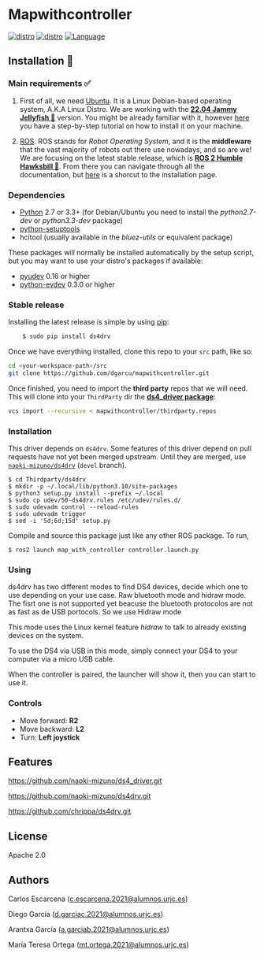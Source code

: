 # Mapwithcontroller

[![distro](https://img.shields.io/badge/Ubuntu%2022-Jammy%20Jellyfish-violet)](https://releases.ubuntu.com/22.04/)
[![distro](https://img.shields.io/badge/ROS2-Humble-blue)](https://docs.ros.org/en/humble/index.html)
[![Language](https://img.shields.io/badge/Language-C%2B%2B-orange)](https://isocpp.org/)

## Installation 💾

### Main requirements ✅

1. First of all, we need [Ubuntu](https://ubuntu.com/). It is a Linux Debian-based operating system, A.K.A Linux Distro. We are working with the 
**[22.04 Jammy Jellyfish 🪼](https://releases.ubuntu.com/22.04/)** version. You might be already familiar with it, however 
[here](https://ubuntu.com/tutorials/install-ubuntu-desktop#1-overview) you have a step-by-step tutorial on how to install it on your machine.

2. [ROS](https://www.ros.org/). ROS stands for *Robot Operating System*, and it is the **middleware** that the vast majority of robots out there use 
nowadays, and so are we! We are focusing on the latest stable release, which is **[ROS 2 Humble Hawksbill 🐢](https://docs.ros.org/en/humble/index.html)**. 
From there you can navigate through all the documentation, but [here](https://docs.ros.org/en/humble/Installation.html) is a shorcut to the installation
page.

### Dependencies

- [Python](http://python.org/) 2.7 or 3.3+ (for Debian/Ubuntu you need to
  install the *python2.7-dev* or *python3.3-dev* package)
- [python-setuptools](https://pythonhosted.org/setuptools/)
- hcitool (usually available in the *bluez-utils* or equivalent package)

These packages will normally be installed automatically by the setup script,
but you may want to use your distro's packages if available:

- [pyudev](http://pyudev.readthedocs.org/) 0.16 or higher
- [python-evdev](http://pythonhosted.org/evdev/) 0.3.0 or higher


### Stable release

Installing the latest release is simple by using [pip](http://www.pip-installer.org/):

``` bash
    $ sudo pip install ds4drv
```
Once we have everything installed, clone this repo to your `src` path, like so:

```bash
cd <your-workspace-path>/src
git clone https://github.com/dgarcu/mapwithcontroller.git
```

Once finished, you need to import the  **third party** repos that we will need. This will clone into your `ThirdParty` dir the [**ds4_driver package**](https://github.com/naoki-mizuno/ds4_driver.git):

```bash
vcs import --recursive < mapwithcontroller/thirdparty.repos
```

### Installation 

This driver depends on `ds4drv`. Some features of this driver depend on pull
requests have not yet been merged upstream. Until they are merged, use
[`naoki-mizuno/ds4drv`](https://github.com/naoki-mizuno/ds4drv/tree/devel)
(`devel` branch).

```console
$ cd Thirdparty/ds4drv
$ mkdir -p ~/.local/lib/python3.10/site-packages
$ python3 setup.py install --prefix ~/.local
$ sudo cp udev/50-ds4drv.rules /etc/udev/rules.d/
$ sudo udevadm control --reload-rules
$ sudo udevadm trigger
$ sed -i '5d;6d;15d' setup.py

```

Compile and source this package just like any other ROS package. To run,

```console
$ ros2 launch map_with_controller controller.launch.py
```

### Using

ds4drv has two different modes to find DS4 devices, decide which one to use
depending on your use case. Raw bluetooth mode and hidraw mode. The fisrt one 
is not supported yet beacuse the bluetooth protocolos are not as fast as de USB
portocols. So we use Hidraw mode

This mode uses the Linux kernel feature *hidraw* to talk to already existing
devices on the system.

To use the DS4 via USB in this mode, simply connect your DS4 to your computer via
a micro USB cable.
  
When the controller is paired, the launcher will show it, then you can start to use it.

### Controls

- Move forward: **R2**
- Move backward: **L2**
- Turn: **Left joystick**

## Features

https://github.com/naoki-mizuno/ds4_driver.git

https://github.com/naoki-mizuno/ds4drv.git

https://github.com/chrippa/ds4drv.git

## License

Apache 2.0

## Authors

Carlos Escarcena (c.escarcena.2021@alumnos.urjc.es)

Diego García (d.garciac.2021@alumnos.urjc.es)

Arantxa García (a.garciab.2021@alumnos.urjc.es)

María Teresa Ortega (mt.ortega.2021@alumnos.urjc.es)


